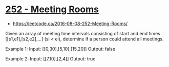 # [252 - Meeting Rooms](https://leetcode.ca/all/252.html)
- https://leetcode.ca/2016-08-08-252-Meeting-Rooms/

Given an array of meeting time intervals consisting of start and end times [[s1,e1],[s2,e2],...] (si < ei), determine if a person could attend all meetings.

Example 1:
Input: [[0,30],[5,10],[15,20]]
Output: false

Example 2: 
Input: [[7,10],[2,4]]
Output: true